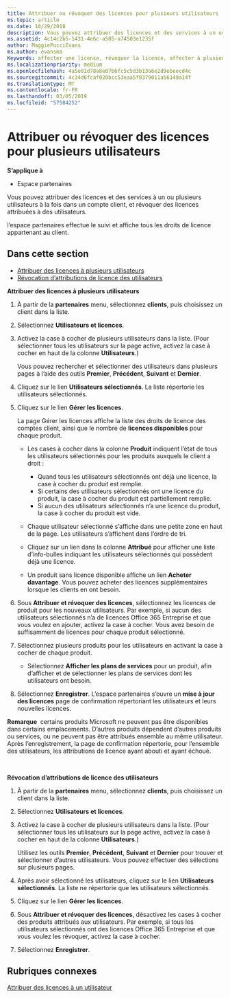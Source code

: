 ```yaml
---
title: Attribuer ou révoquer des licences pour plusieurs utilisateurs | Espace partenaires
ms.topic: article
ms.date: 10/29/2018
description: Vous pouvez attribuer des licences et des services à un ou plusieurs utilisateurs à la fois dans un compte client, et révoquer des licences attribuées à des utilisateurs.
ms.assetid: 4c14c2b5-1431-4e6c-a505-a74503e1235f
author: MaggiePucciEvans
ms.author: evansma
Keywords: affecter une licence, révoquer la licence, affecter à plusieurs utilisateurs,
ms.localizationpriority: medium
ms.openlocfilehash: 4a5e81d78a8e07b6fc5c5d3b13a6e2d9ebeecd4c
ms.sourcegitcommit: 4c34d6fcaf020bcc53eaa5f0379011a56149a14f
ms.translationtype: MT
ms.contentlocale: fr-FR
ms.lasthandoff: 03/05/2019
ms.locfileid: "57584252"
---
```

# <a name="assign-or-revoke-licenses-to-multiple-users"></a>Attribuer ou révoquer des licences pour plusieurs utilisateurs

**S’applique à**

-  Espace partenaires

Vous pouvez attribuer des licences et des services à un ou plusieurs utilisateurs à la fois dans un compte client, et révoquer des licences attribuées à des utilisateurs.

l’espace partenaires effectue le suivi et affiche tous les droits de licence appartenant au client.

## <a name="in-this-section"></a>Dans cette section


-   [Attribuer des licences à plusieurs utilisateurs](#assign-licenses-to-groups)
-   [Révocation d’attributions de licence des utilisateurs](#revoking-licenses)

<a href="" id="assign-licenses-to-groups"></a>
**Attribuer des licences à plusieurs utilisateurs**

1.  À partir de la **partenaires** menu, sélectionnez **clients**, puis choisissez un client dans la liste.
2.  Sélectionnez **Utilisateurs et licences**.
3.  Activez la case à cocher de plusieurs utilisateurs dans la liste. (Pour sélectionner tous les utilisateurs sur la page active, activez la case à cocher en haut de la colonne **Utilisateurs**.)

    Vous pouvez rechercher et sélectionner des utilisateurs dans plusieurs pages à l’aide des outils **Premier**, **Précédent**, **Suivant** et **Dernier**.

4.  Cliquez sur le lien **Utilisateurs sélectionnés**. La liste répertorie les utilisateurs sélectionnés.
5.  Cliquez sur le lien **Gérer les licences**.

    La page Gérer les licences affiche la liste des droits de licence des comptes client, ainsi que le nombre de **licences disponibles** pour chaque produit.

    -   Les cases à cocher dans la colonne **Produit** indiquent l’état de tous les utilisateurs sélectionnés pour les produits auxquels le client a droit&nbsp;:

        -   Quand tous les utilisateurs sélectionnés ont déjà une licence, la case à cocher du produit est remplie.
        -   Si certains des utilisateurs sélectionnés ont une licence du produit, la case à cocher du produit est partiellement remplie.
        -   Si aucun des utilisateurs sélectionnés n’a une licence du produit, la case à cocher du produit est vide.
    -   Chaque utilisateur sélectionné s’affiche dans une petite zone en haut de la page. Les utilisateurs s’affichent dans l’ordre de tri.

    -   Cliquez sur un lien dans la colonne **Attribué** pour afficher une liste d’info-bulles indiquant les utilisateurs sélectionnés qui possèdent déjà une licence.

    -   Un produit sans licence disponible affiche un lien **Acheter davantage**. Vous pouvez acheter des licences supplémentaires lorsque les clients en ont besoin.

6.  Sous **Attribuer et révoquer des licences**, sélectionnez les licences de produit pour les nouveaux utilisateurs. Par exemple, si aucun des utilisateurs sélectionnés n’a de licences Office&nbsp;365 Entreprise et que vous voulez en ajouter, activez la case à cocher. Vous avez besoin de suffisamment de licences pour chaque produit sélectionné.
7.  Sélectionnez plusieurs produits pour les utilisateurs en activant la case à cocher de chaque produit.
    -   Sélectionnez **Afficher les plans de services** pour un produit, afin d’afficher et de sélectionner les plans de services dont les utilisateurs ont besoin.

8.  Sélectionnez **Enregistrer**. L’espace partenaires s’ouvre un **mise à jour des licences** page de confirmation répertoriant les utilisateurs et leurs nouvelles licences.

**Remarque**  certains produits Microsoft ne peuvent pas être disponibles dans certains emplacements. D’autres produits dépendent d’autres produits ou services, ou ne peuvent pas être attribués ensemble au même utilisateur. Après l’enregistrement, la page de confirmation répertorie, pour l’ensemble des utilisateurs, les attributions de licence ayant abouti et ayant échoué.

 

<a href="" id="revoking-licenses"></a>
**Révocation d’attributions de licence des utilisateurs**

1.  À partir de la **partenaires** menu, sélectionnez **clients**, puis choisissez un client dans la liste.
2.  Sélectionnez **Utilisateurs et licences**.
3.  Activez la case à cocher de plusieurs utilisateurs dans la liste. (Pour sélectionner tous les utilisateurs sur la page active, activez la case à cocher en haut de la colonne **Utilisateurs**.)

    Utilisez les outils **Premier**, **Précédent**, **Suivant** et **Dernier** pour trouver et sélectionner d’autres utilisateurs. Vous pouvez effectuer des sélections sur plusieurs pages.

4.  Après avoir sélectionné les utilisateurs, cliquez sur le lien **Utilisateurs sélectionnés**. La liste ne répertorie que les utilisateurs sélectionnés.
5.  Cliquez sur le lien **Gérer les licences**.
6.  Sous **Attribuer et révoquer des licences**, désactivez les cases à cocher des produits attribués aux utilisateurs. Par exemple, si tous les utilisateurs sélectionnés ont des licences Office&nbsp;365 Entreprise et que vous voulez les révoquer, activez la case à cocher.
7.  Sélectionnez **Enregistrer**.

## <a name="related-topics"></a>Rubriques connexes


[Attribuer des licences à un utilisateur](assign-licenses-to-users.md)

 

 



